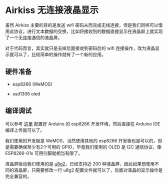 # Airkiss 无连接液晶显示

虽然 Airkiss 主要的目的是发送 wifi 密码从而完成无线连接，但是我们同样可以借用此协议，进行文本数据的交换，比如将接收到的数据直接显示在液晶屏上就实现了一个无连接通信的液晶屏。

对于代码而言，其实就只是去掉后面接收到密码后的 wifi 连接操作，改为液晶显示就可以了，比较简单的操作就有了一个新的应用。



## 硬件准备

- esp8266 (WeMOS)

- ssd1306 oled

  

## 编译调试

可以参考 [这里](https://github.com/esp8266/Arduino) 配置好 Arduino 的 esp8266 开发环境，然后直接在 Arduino IDE 编译上传就可以了。

我们使用的开发板是 WeMOS，当然使用其他的 esp8266 开发板也是可以的，但是需要确保至少有2个可用的 GPIO，毕竟我们使用的 OLED 是 I2C 通信协议，像 ESP8266-01s 可用引脚就相当有限了。

液晶屏驱动我们使用的是 [u8g2](https://github.com/olikraus/u8g2)，已经支持近 200 种液晶屏，因此如果想使用不同的液晶屏，只需要修改一行 u8g2 配置文件就可以了，后面对液晶的显示操作是完全兼容的。


